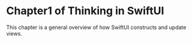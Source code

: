# Chapter1 of Thinking in SwiftUI

This chapter is a general overview of how SwiftUI constructs and update views.
